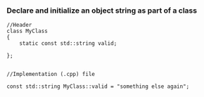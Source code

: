 ### Declare and initialize an object string as part of a class

```
//Header
class MyClass
{
    static const std::string valid;

};


//Implementation (.cpp) file

const std::string MyClass::valid = "something else again";
```
